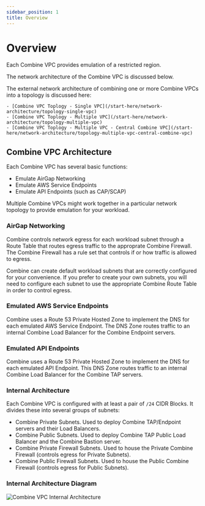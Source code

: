 ```yaml
---
sidebar_position: 1
title: Overview
---
```


# Overview

Each Combine VPC provides emulation of a restricted region.

The network architecture of the Combine VPC is discussed below.

The external network architecture of combining one or more Combine VPCs into a topology is discussed here:

    - [Combine VPC Toplogy - Single VPC](/start-here/network-architecture/topology-single-vpc)
    - [Combine VPC Toplogy - Multiple VPC](/start-here/network-architecture/topology-multiple-vpc)
    - [Combine VPC Toplogy - Multiple VPC - Central Combine VPC](/start-here/network-architecture/topology-multiple-vpc-central-combine-vpc)

## Combine VPC Architecture

Each Combine VPC has several basic functions:

- Emulate AirGap Networking
- Emulate AWS Service Endpoints
- Emulate API Endpoints (such as CAP/SCAP)

Multiple Combine VPCs might work together in a particular network topology to provide emulation for your workload.

### AirGap Networking

Combine controls network egress for each workload subnet through a Route Table that routes egress traffic to the approprate Combine Firewall. The Combine Firewall has a rule set that controls if or how traffic is allowed to egress.

Combine can create default workload subnets that are correctly configured for your convenience. If you prefer to create your own subnets, you will need to configure each subnet to use the appropriate Combine Route Table in order to control egress.

### Emulated AWS Service Endpoints

Combine uses a Route 53 Private Hosted Zone to implement the DNS for each emulated AWS Service Endpoint. The DNS Zone routes traffic to an internal Combine Load Balancer for the Combine Endpoint servers.

### Emulated API Endpoints

Combine uses a Route 53 Private Hosted Zone to implement the DNS for each emulated API Endpoint. This DNS Zone routes traffic to an internal Combine Load Balancer for the Combine TAP servers.

### Internal Architecture

Each Combine VPC is configured with at least a pair of `/24` CIDR Blocks. It divides these into several groups of subnets:

- Combine Private Subnets. Used to deploy Combine TAP/Endpoint servers and their Load Balancers.
- Combine Public Subnets. Used to deploy Combine TAP Public Load Balancer and the Combine Bastion server.
- Combine Private Firewall Subnets. Used to house the Private Combine Firewall (controls egress for Private Subnets).
- Combine Public Firewall Subnets. Used to house the Public Combine Firewall (controls egress for Public Subnets).

### Internal Architecture Diagram

![Combine VPC Internal Architecture](/aws/combine_vpc_architecture.png)
